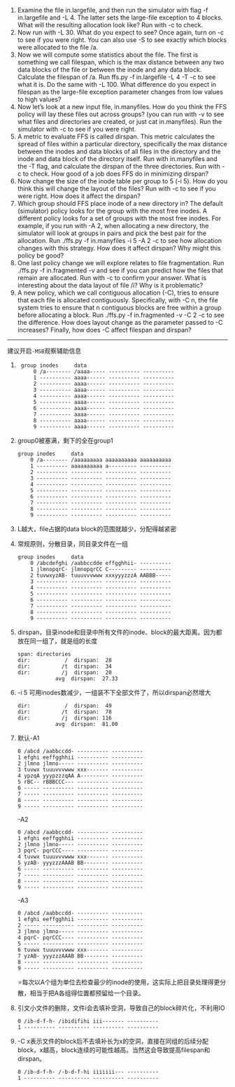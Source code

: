 1. Examine the file in.largefile, and then run the simulator with flag -f
in.largefile and -L 4. The latter sets the large-file exception to 4 blocks.
What will the resulting allocation look like? Run with -c to check.
2. Now run with -L 30. What do you expect to see? Once again, turn on -c
to see if you were right. You can also use -S to see exactly which blocks
were allocated to the file /a.
3. Now we will compute some statistics about the file. The first is something
we call filespan, which is the max distance between any two data blocks of
the file or between the inode and any data block. Calculate the filespan of
/a. Run ffs.py -f in.largefile -L 4 -T -c to see what it is. Do
the same with -L 100. What difference do you expect in filespan as the
large-file exception parameter changes from low values to high values?
4. Now let’s look at a new input file, in.manyfiles. How do you think the
FFS policy will lay these files out across groups? (you can run with -v to
see what files and directories are created, or just cat in.manyfiles). Run
the simulator with -c to see if you were right.
5. A metric to evaluate FFS is called dirspan. This metric calculates the spread
of files within a particular directory, specifically the max distance between
the inodes and data blocks of all files in the directory and the inode and data
block of the directory itself. Run with in.manyfiles and the -T flag, and
calculate the dirspan of the three directories. Run with -c to check. How
good of a job does FFS do in minimizing dirspan?
6. Now change the size of the inode table per group to 5 (-i 5). How do you
think this will change the layout of the files? Run with -c to see if you were
right. How does it affect the dirspan?
7. Which group should FFS place inode of a new directory in? The default
(simulator) policy looks for the group with the most free inodes. A different
policy looks for a set of groups with the most free inodes. For example, if
you run with -A 2, when allocating a new directory, the simulator will look
at groups in pairs and pick the best pair for the allocation. Run ./ffs.py
-f in.manyfiles -i 5 -A 2 -c to see how allocation changes with
this strategy. How does it affect dirspan? Why might this policy be good?
8. One last policy change we will explore relates to file fragmentation. Run
./ffs.py -f in.fragmented -v and see if you can predict how the
files that remain are allocated. Run with -c to confirm your answer. What
is interesting about the data layout of file /i? Why is it problematic?
9. A new policy, which we call contiguous allocation (-C), tries to ensure that
each file is allocated contiguously. Specifically, with -C n, the file system
tries to ensure that n contiguous blocks are free within a group before allocating a block. Run ./ffs.py -f in.fragmented -v -C 2 -c to
see the difference. How does layout change as the parameter passed to -C
increases? Finally, how does -C affect filespan and dirspan?


----

建议开启`-MSB`观察辅助信息

1. ```
    group inodes     data
        0 /a-------- /aaaa----- ---------- ----------
        1 ---------- aaaa------ ---------- ----------
        2 ---------- aaaa------ ---------- ----------
        3 ---------- aaaa------ ---------- ----------
        4 ---------- aaaa------ ---------- ----------
        5 ---------- aaaa------ ---------- ----------
        6 ---------- aaaa------ ---------- ----------
        7 ---------- aaaa------ ---------- ----------
        8 ---------- aaaa------ ---------- ----------
        9 ---------- aaaa------ ---------- ----------
    ```

2. group0被塞满，剩下的全在group1
    ```
    group inodes     data
        0 /a-------- /aaaaaaaaa aaaaaaaaaa aaaaaaaaaa
        1 ---------- aaaaaaaaaa a--------- ----------
        2 ---------- ---------- ---------- ----------
        3 ---------- ---------- ---------- ----------
        4 ---------- ---------- ---------- ----------
        5 ---------- ---------- ---------- ----------
        6 ---------- ---------- ---------- ----------
        7 ---------- ---------- ---------- ----------
        8 ---------- ---------- ---------- ----------
        9 ---------- ---------- ---------- ----------
    ```

3. L越大，file占据的data block的范围就越少，分配得越紧密

4. 常规原则，分散目录，同目录文件在一组
    ```
    group inodes     data
        0 /abcdefghi /aabbccdde effgghhii- ----------
        1 jlmnopqrC- jlmnopqrCC C--------- ----------
        2 tuvwxyzAB- tuuuvvvwww xxxyyyzzzA AABBB-----
        3 ---------- ---------- ---------- ----------
        4 ---------- ---------- ---------- ----------
        5 ---------- ---------- ---------- ----------
        6 ---------- ---------- ---------- ----------
        7 ---------- ---------- ---------- ----------
        8 ---------- ---------- ---------- ----------
        9 ---------- ---------- ---------- ----------
    ```

5. dirspan，目录inode和目录中所有文件的inode、block的最大距离。因为都放在同一组了，就是组的长度
    ```
    span: directories
    dir:           /  dirspan:  28
    dir:          /t  dirspan:  34
    dir:          /j  dirspan:  20
                avg  dirspan:  27.33
    ```

6. -i 5 可用inodes数减少，一组装不下全部文件了，所以dirspan必然增大
    ```
    dir:           /  dirspan:  49
    dir:          /t  dirspan:  78
    dir:          /j  dirspan: 116
                avg  dirspan:  81.00
    ```

7. 默认-A1
    ```
    0 /abcd /aabbccdd- ---------- ----------
    1 efghi eeffgghhii ---------- ----------
    2 jlmno jlmno----- ---------- ----------
    3 tuvwx tuuuvvvwww xxx------- ----------
    4 ypzqA yyypzzzqAA A--------- ----------
    5 rBC-- rBBBCCC--- ---------- ----------
    6 ----- ---------- ---------- ----------
    7 ----- ---------- ---------- ----------
    8 ----- ---------- ---------- ----------
    9 ----- ---------- ---------- ----------
    ```
    -A2
    ```
    0 /abcd /aabbccdd- ---------- ----------
    1 efghi eeffgghhii ---------- ----------
    2 jlmno jlmno----- ---------- ----------
    3 pqrC- pqrCCC---- ---------- ----------
    4 tuvwx tuuuvvvwww xxx------- ----------
    5 yzAB- yyyzzzAAAB BB-------- ----------
    6 ----- ---------- ---------- ----------
    7 ----- ---------- ---------- ----------
    8 ----- ---------- ---------- ----------
    9 ----- ---------- ---------- ----------
    ```
    -A3
    ```
    0 /abcd /aabbccdd- ---------- ----------
    1 efghi eeffgghhii ---------- ----------
    2 ----- ---------- ---------- ----------
    3 jlmno jlmno----- ---------- ----------
    4 pqrC- pqrCCC---- ---------- ----------
    5 ----- ---------- ---------- ----------
    6 tuvwx tuuuvvvwww xxx------- ----------
    7 yzAB- yyyzzzAAAB BB-------- ----------
    8 ----- ---------- ---------- ----------
    9 ----- ---------- ---------- ----------
    ```

    ⭐每次以A个组为单位去检查最少的inode的使用，这实际上把目录处理得更分散，相当于把A各组得位置都预留给一个目录。

8. 引文小文件的删除，文件i会去填补空洞，导致自己的block碎片化，不利用IO
    ```
    0 /ib-d-f-h- /ibidifihi iii------- ----------
    1 ---------- ---------- ---------- ----------
    ```

9. -C x表示文件的block后不去填补长为x的空洞，直接在同组的后续分配block，x越高，block连续的可能性越高。当然这会导致提高filespan和dirspan。
    ```
    0 /ib-d-f-h- /-b-d-f-hi iiiiiii--- ----------
    1 ---------- ---------- ---------- ----------
    ```
